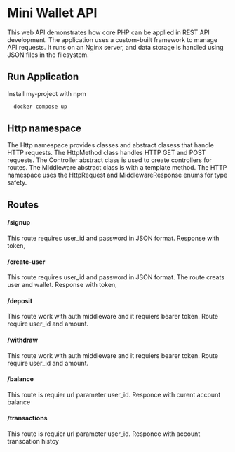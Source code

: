 
# Mini Wallet API

This web API demonstrates how core PHP can be applied in REST API development. 
The application uses a custom-built framework to manage API requests. 
It runs on an Nginx server, and data storage is handled using JSON files in the filesystem.

## Run Application
Install my-project with npm

```bash
  docker compose up
```

## Http namespace

The Http namespace provides classes and abstract clasess that handle HTTP requests. 
The HttpMethod class handles HTTP GET and POST requests. 
The Controller abstract class is used to create controllers for routes. 
The Middleware abstract class is with a template method. 
The HTTP namespace uses the HttpRequest and MiddlewareResponse enums for type safety.

## Routes

#### /signup
This route requires user_id and password in JSON format.
Response with token,

#### /create-user
This route requires user_id and password in JSON format. 
The route creats user and wallet. 
Response with token,

#### /deposit
This route work with auth middleware and it requiers bearer token.
Route require user_id and amount.

#### /withdraw
This route work with auth middleware and it requiers bearer token.
Route require user_id and amount.

#### /balance
This route is requier url parameter user_id.
Responce with curent account balance

#### /transactions
This route is requier url parameter user_id.
Responce with account transcation histoy